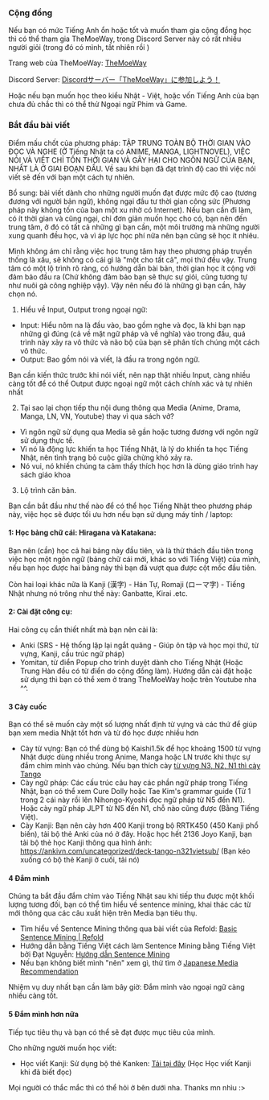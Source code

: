 ### Cộng đồng

Nếu bạn có mức Tiếng Anh ổn hoặc tốt và muốn tham gia cộng đồng học thì có thể tham gia TheMoeWay, trong Discord Server này có rất nhiều người giỏi (trong đó có mình, tất nhiên rồi )

Trang web của TheMoeWay: [TheMoeWay](http://learnjapanese.moe/)

Discord Server:  [Discordサーバー「TheMoeWay」に参加しよう！](https://discord.gg/nhqjydaR8j)


Hoặc nếu bạn muốn học theo kiểu Nhật - Việt, hoặc vốn Tiếng Anh của bạn chưa đủ chắc thì có thể thử Ngoại ngữ Phim và Game.


### Bắt đầu bài viết

Điểm mấu chốt của phương pháp: TẬP TRUNG TOÀN BỘ THỜI GIAN VÀO ĐỌC VÀ NGHE (Ở Tiếng Nhật ta có ANIME, MANGA, LIGHTNOVEL), VIỆC NÓI VÀ VIẾT CHỈ TỐN THỜI GIAN VÀ GÂY HẠI CHO NGÔN NGỮ CỦA BẠN, NHẤT LÀ Ở GIAI ĐOẠN ĐẦU. Về sau khi bạn đã đạt trình độ cao thì việc nói viết sẽ đến với bạn một cách tự nhiên.

Bổ sung: bài viết dành cho những người muốn đạt được mức độ cao (tương đương với người bản ngữ), không ngại đầu tư thời gian công sức (Phương pháp này không tốn của bạn một xu nhờ có Internet). Nếu bạn cần đi làm, có ít thời gian và cũng ngại, chỉ đơn giản muốn học cho có, bạn nên đến trung tâm, ở đó có tất cả những gì bạn cần, một môi trường mà những người xung quanh đều học, và vì áp lực học phí nữa nên bạn cũng sẽ học ít nhiêu.

Mình không ám chỉ rằng việc học trung tâm hay theo phương pháp truyền thống là xấu, sẽ không có cái gì là "một cho tất cả", mọi thứ đều vậy. Trung tâm có một lộ trình rõ ràng, có hướng dẫn bài bản, thời gian học ít cộng với đảm bảo đầu ra (Chứ không đảm bảo bạn sẽ thực sự giỏi, cũng tương tự như nuôi gà công nghiệp vậy). Vậy nên nếu đó là những gì bạn cần, hãy chọn nó.


1. Hiểu về Input, Output trong ngoại ngữ:

- Input: Hiểu nôm na là đầu vào, bao gồm nghe và đọc, là khi bạn nạp những gì đúng (cả về mặt ngữ pháp và về nghĩa) vào trong đầu, quá trình này xảy ra vô thức và não bộ của bạn sẽ phân tích chúng một cách vô thức. 
- Output: Bao gồm nói và viết, là đầu ra trong ngôn ngữ.

Bạn cần kiến thức trước khi nói viết, nên nạp thật nhiều Input, càng nhiều càng tốt để có thể Output được ngoại ngữ một cách chính xác và tự nhiên nhất 

2. Tại sao lại chọn tiếp thu nội dung thông qua Media (Anime, Drama, Manga, LN, VN, Youtube) thay vì qua sách vở?

- Vì ngôn ngữ sử dụng qua Media sẽ gần hoặc tương đương với ngôn ngữ sử dụng thực tế. 
- Vì nó là động lực khiến ta học Tiếng Nhật, là lý do khiến ta học Tiếng Nhật, nên tình trạng bỏ cuộc giữa chừng khó xảy ra.
- Nó vui, nó khiến chúng ta cảm thấy thích học hơn là dùng giáo trình hay sách giáo khoa

3. Lộ trình căn bản.

Bạn cần bắt đầu như thế nào để có thể học Tiếng Nhật theo phương pháp này, việc học sẽ được tối ưu hơn nếu bạn sử dụng máy tính / laptop:

#### 1: Học bảng chữ cái: Hiragana và Katakana:

Bạn nên (cần) học cả hai bảng này đầu tiên, và là thử thách đầu tiên trong việc học một ngôn ngữ (bảng chữ cái mới, khác so với Tiếng Việt) của mình, nếu bạn học được hai bảng này thì bạn đã vượt qua được cột mốc đầu tiên.

Còn hai loại khác nữa là Kanji (漢字) - Hán Tự, Romaji (ローマ字) - Tiếng Nhật nhưng nó trông như thế này: Ganbatte, Kirai .etc.

#### 2: Cài đặt công cụ:

Hai công cụ cần thiết nhất mà bạn nên cài là:

-  Anki (SRS - Hệ thống lặp lại ngắt quãng - Giúp ôn tập và học mọi thứ, từ vựng, Kanji, cấu trúc ngữ pháp)
- Yomitan, từ điển Popup cho trình duyệt dành cho Tiếng Nhật (Hoặc Trung Hàn đều có từ điển do cộng đồng làm). Hướng dẫn cài đặt hoặc sử dụng thì bạn có thể xem ở trang TheMoeWay hoặc trên Youtube nha ^^.

#### 3 Cày cuốc

Bạn có thể sẽ muốn cày một số lượng nhất định từ vựng và các thứ để giúp bạn xem media Nhật tốt hơn và từ đó học được nhiều hơn

- Cày từ vựng: Bạn có thể dùng bộ Kaishi1.5k để học khoảng 1500 từ vựng Nhật được dùng nhiều trong Anime, Manga hoặc LN trước khi thực sự đắm chìm mình vào chúng. Nếu bạn thích cày [từ vựng N3, N2, N1 thì cày Tango](https://ankivn.com/uncategorized/deck-tango-n321vietsub/)
- Cày ngữ pháp: Các cấu trúc câu hay các phần ngữ pháp trong Tiếng Nhật, bạn có thể xem Cure Dolly hoặc Tae Kim's grammar guide (Từ 1 trong 2 cái này rồi lên Nihongo-Kyoshi đọc ngữ pháp từ N5 đến N1). Hoặc cày ngữ pháp JLPT từ N5 đến N1, chỗ nào cũng được (Bằng Tiếng Việt).
- Cày Kanji: Bạn nên cày hơn 400 Kanji trong bộ RRTK450 (450 Kanji phổ biến), tải bộ thẻ Anki của nó ở đây. Hoặc học hết 2136 Joyo Kanji, bạn tải bộ thẻ học Kanji thông qua hình ảnh: <https://ankivn.com/uncategorized/deck-tango-n321vietsub/> (Bạn kéo xuống có bộ thẻ Kanji ở cuối, tải nó) 

#### 4 Đắm mình

Chúng ta bắt đầu đắm chìm vào Tiếng Nhật sau khi tiếp thu được một khối lượng tương đối, bạn có thể tìm hiểu về sentence mining, khai thác các từ mới thông qua các câu xuất hiện trên Media bạn tiêu thụ. 

- Tìm hiểu về Sentence Mining thông qua bài viết của Refold: [Basic Sentence Mining | Refold](https://refold.la/roadmap/stage-2/a/basic-sentence-mining) 
- Hướng dẫn bằng Tiếng Việt cách làm Sentence Mining bằng Tiếng Việt bởi Đạt Nguyễn: [Hướng dẫn Sentence Mining](https://www.youtube.com/watch?v=PLnJ1l6f7mQ)
- Nếu bạn không biết mình "nên" xem gì, thử tìm ở [Japanese Media Recommendation](https://ixrec.neocities.org/immersion/)

Nhiệm vụ duy nhất bạn cần làm bây giờ: Đắm mình vào ngoại ngữ càng nhiều càng tốt.

#### 5 Đắm mình hơn nữa

Tiếp tục tiêu thụ và bạn có thể sẽ đạt được mục tiêu của mình.

Cho những người muốn học viết:

- Học viết Kanji: Sử dụng bộ thẻ Kanken: [Tải tại đây](https://mega.nz/file/VVdkUZbI#lGvxw2hDkw7JCEWa90cViY7cpYatf1SPUrE0Aw0OdDQ) (Học Học viết Kanji khi đã biết đọc) 

Mọi người có thắc mắc thì có thể hỏi ở bên dưới nha. Thanks mn nhìu :>